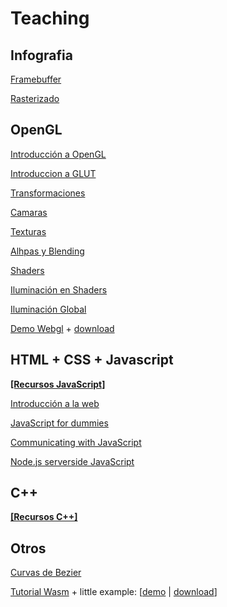 # Teaching

## Infografia

[Framebuffer](https://docs.google.com/presentation/d/1s6GYGHKgZ91hn6a8XPkv3iORX9BL23NzpeVXANsZWNA/edit?usp=sharing)

[Rasterizado](https://docs.google.com/presentation/d/1iTzp5FtVgJXNATyi_K-NM6mcfcv9XBq8VkUF6lTisgQ/edit?usp=sharing)



## OpenGL

[Introducción a OpenGL](https://docs.google.com/presentation/d/12Bo24hNneDEkTLAIaduhkRDoAzGiwUDYYK0m7b9QITg/edit#slide=id.i0)

[Introduccion a GLUT](https://docs.google.com/presentation/d/1LyBTh_nYuzgf-ePCArH3l2miXo50GFo-XWeSSf840RA/edit#slide=id.i0)

[Transformaciones](https://docs.google.com/presentation/d/1hkuYmI_CbGu3rMUuUwYOrhEJA9sLHqrVu8b0Y8tY1Sc/present?slide=id.i0)

[Camaras](https://docs.google.com/presentation/d/13crrSCPonJcxAjGaS5HJOat3MpE0lmEtqxeVr4tVLDs/present?slide=id.i0)

[Texturas](https://docs.google.com/presentation/d/1YEnS0i_7XrbaTCIGDbq9R_z8Ps7V6PtozydxTSRBtM0/edit#slide=id.i0)

[Alhpas y Blending](https://docs.google.com/presentation/d/14wCkHrq7McgTIn_j9sj-4TBiju7N-pOY1-l8YZEhKlY/present?slide=id.i0)

[Shaders](https://docs.google.com/presentation/d/1hqmh7-3YJHxMSh3HEAyryRUGEY47ybHanvx2cQF_1JQ/edit#slide=id.i0)

[Iluminación en Shaders](https://docs.google.com/presentation/d/1nU4fkAB7f1SDMb8nxgmfsosBXB8MX2Ql-OTQtUwyt0A/edit#slide=id.i0)

[Iluminación Global](https://docs.google.com/presentation/d/12XIsopmiDgQf8w1sVFoLI_tKCL4TO0_N754oWSL_yTI/present?slide=id.i0)

[Demo Webgl](/projects/hellowebgl) + [download](/projects/hellowebgl)



## HTML + CSS + Javascript

[**[Recursos JavaScript]**](http://www.dtic.upf.edu/~jagenjo/?p=514)

[Introducción a la web](https://docs.google.com/presentation/d/1j6CqGnWdBiWGyxFVLZBjIADFpv0aUj65zHpsri5bMHs/edit?usp=sharing)

[JavaScript for dummies](https://docs.google.com/presentation/d/1fEUe3UWgS-_NwaI6CkGHsIr_sld8u3_ybvVqm-tJSWg/edit?usp=sharing)

[Communicating with JavaScript](https://docs.google.com/presentation/d/1aWSQ6hiMk4gZe8w-UniaaGZfempCl9q489BnipHBOQw/edit?usp=sharing)

[Node.js serverside JavaScript](https://docs.google.com/presentation/d/1JpsklDAlFmjdgzujyu7QgslX1Kp9Sv9hfhooYn5plws/edit?usp=sharing)



## C++

[**[Recursos C++]**](http://www.dtic.upf.edu/~jagenjo/?p=78)



## Otros

[Curvas de Bezier](https://docs.google.com/presentation/d/1Ysw8TvHoFmIKTXKNpXyFjTG1thtJ1ZBK0jKAZVgzP14/edit#slide=id.i0)

[Tutorial Wasm](webgl2wasm) + little example: [[demo](/projects/hellowasm) | [download](/projects/hellowasm/example.zip)]









